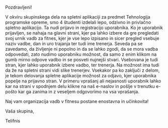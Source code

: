 Pozdravljeni!

V okviru skupinskega dela na spletni aplikaciji za predmet Tehnologija programske opreme, smo 4 študenti izdelali lepo, odzivno in privlačno spletno aplikacijo. Ta nudi prijavo in registracijo uporabnika. Ko je uporabnik prijavljen, se nahaja na glavni strani, kjer pa lahko izbere da gre pregledati svoj urnik vadb za fitnes, kjer je vse lepo izpisano in sicer pregled vsebuje naziv vadbe, dan in uro trajanja ter tudi ime trenerja. Seveda pa se zavedamo, da življenje ni popolno in da se lahko zgodi, da se mora vadba odpovedati, zato nudimo uporabniku možnost, da samo z enim klikom na gumb mirno odpove vadbo in se posveti nujnejši stvari. Vsebovana je tudi stran, kjer lahko uporabnik izbere vadbo, ter trenerja. Na možnost ima tudi da že na spletni strani vidi slike trenerjev. Vsekakor pa ko zaključi z delom, je tekom delovanja spletne aplikacije možnost za odjavo, kjer uporabnika popelje na prijavno stran. V primeru vprašanj ali nejasnosti uporabnik lahko kar na strani v spodnjem delu klikne na naš e-naslov in pošlje v trenutku e-pošto kar ga zanima in z veseljem odgovorimo na vsa vprašanja.

Naj vam organizacija vadb v fitnesu postane enostavna in učinkovita!

Vaša skupina,

Telifnis
